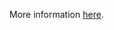 More information [here](https://docs.bridgecrew.io/docs/ensure-that-the-peer-client-cert-auth-argument-is-set-to-true).
